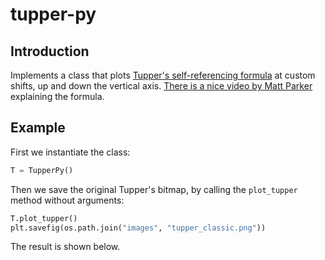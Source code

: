 # tupper-py

## Introduction
Implements a class that plots [Tupper's self-referencing formula](https://en.wikipedia.org/wiki/Tupper%27s_self-referential_formula) at custom shifts, up and down the vertical axis. [There is a nice video by Matt Parker](https://www.youtube.com/watch?v=_s5RFgd59ao) explaining the formula.

## Example
First we instantiate the class:
```python
T = TupperPy()
```
Then we save the original Tupper's bitmap, by calling the `plot_tupper` method without arguments:
```python
T.plot_tupper()
plt.savefig(os.path.join("images", "tupper_classic.png"))
```
The result is shown below.

